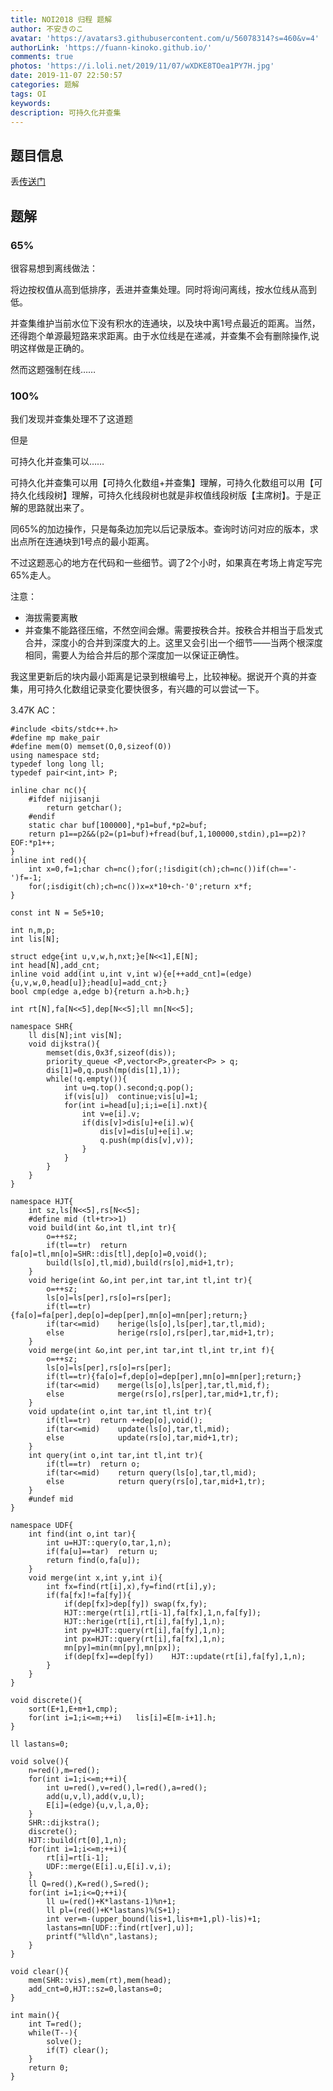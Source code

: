 ```yaml
---
title: NOI2018 归程 题解
author: 不安きのこ
avatar: 'https://avatars3.githubusercontent.com/u/56078314?s=460&v=4'
authorLink: 'https://fuann-kinoko.github.io/'
comments: true
photos: 'https://i.loli.net/2019/11/07/wXDKE8TOea1PY7H.jpg'
date: 2019-11-07 22:50:57
categories: 题解
tags: OI
keywords:
description: 可持久化并查集
---
```

## 题目信息

丢[传送门](https://www.luogu.org/problem/P4768)

## 题解

### 65%

很容易想到离线做法：

将边按权值从高到低排序，丢进并查集处理。同时将询问离线，按水位线从高到低。

并查集维护当前水位下没有积水的连通块，以及块中离1号点最近的距离。当然，还得跑个单源最短路来求距离。由于水位线是在递减，并查集不会有删除操作,说明这样做是正确的。

然而这题强制在线……

### 100%

我们发现并查集处理不了这道题

但是

可持久化并查集可以……

可持久化并查集可以用【可持久化数组+并查集】理解，可持久化数组可以用【可持久化线段树】理解，可持久化线段树也就是非权值线段树版【主席树】。于是正解的思路就出来了。

同65%的加边操作，只是每条边加完以后记录版本。查询时访问对应的版本，求出点所在连通块到1号点的最小距离。



不过这题恶心的地方在代码和一些细节。调了2个小时，如果真在考场上肯定写完65%走人。



注意：

- 海拔需要离散
- 并查集不能路径压缩，不然空间会爆。需要按秩合并。按秩合并相当于启发式合并，深度小的合并到深度大的上。这里又会引出一个细节——当两个根深度相同，需要人为给合并后的那个深度加一以保证正确性。



我这里更新后的块内最小距离是记录到根编号上，比较神秘。据说开个真的并查集，用可持久化数组记录变化要快很多，有兴趣的可以尝试一下。



3.47K AC：

```
#include <bits/stdc++.h>
#define mp make_pair
#define mem(O) memset(O,0,sizeof(O))
using namespace std;
typedef long long ll;
typedef pair<int,int> P;

inline char nc(){
	#ifdef nijisanji
		return getchar();
	#endif
    static char buf[100000],*p1=buf,*p2=buf;
    return p1==p2&&(p2=(p1=buf)+fread(buf,1,100000,stdin),p1==p2)?EOF:*p1++;
}
inline int red(){
	int x=0,f=1;char ch=nc();for(;!isdigit(ch);ch=nc())if(ch=='-')f=-1;
	for(;isdigit(ch);ch=nc())x=x*10+ch-'0';return x*f;
}

const int N = 5e5+10;

int n,m,p;
int lis[N];

struct edge{int u,v,w,h,nxt;}e[N<<1],E[N];
int head[N],add_cnt;
inline void add(int u,int v,int w){e[++add_cnt]=(edge){u,v,w,0,head[u]};head[u]=add_cnt;}
bool cmp(edge a,edge b){return a.h>b.h;}

int rt[N],fa[N<<5],dep[N<<5];ll mn[N<<5];

namespace SHR{
	ll dis[N];int vis[N];
	void dijkstra(){
		memset(dis,0x3f,sizeof(dis));
		priority_queue <P,vector<P>,greater<P> > q;
		dis[1]=0,q.push(mp(dis[1],1));
		while(!q.empty()){
			int u=q.top().second;q.pop();
			if(vis[u])	continue;vis[u]=1;
			for(int i=head[u];i;i=e[i].nxt){
				int v=e[i].v;
				if(dis[v]>dis[u]+e[i].w){
					dis[v]=dis[u]+e[i].w;
					q.push(mp(dis[v],v));
				}
			}
		}
	}
}

namespace HJT{
	int sz,ls[N<<5],rs[N<<5];
	#define mid (tl+tr>>1)
	void build(int &o,int tl,int tr){
		o=++sz;
		if(tl==tr)	return fa[o]=tl,mn[o]=SHR::dis[tl],dep[o]=0,void();
		build(ls[o],tl,mid),build(rs[o],mid+1,tr);
	}
	void herige(int &o,int per,int tar,int tl,int tr){
		o=++sz;
		ls[o]=ls[per],rs[o]=rs[per];
		if(tl==tr){fa[o]=fa[per],dep[o]=dep[per],mn[o]=mn[per];return;}
		if(tar<=mid)	herige(ls[o],ls[per],tar,tl,mid);
		else			herige(rs[o],rs[per],tar,mid+1,tr);
	}
	void merge(int &o,int per,int tar,int tl,int tr,int f){
		o=++sz;
		ls[o]=ls[per],rs[o]=rs[per];
		if(tl==tr){fa[o]=f,dep[o]=dep[per],mn[o]=mn[per];return;}
		if(tar<=mid)	merge(ls[o],ls[per],tar,tl,mid,f);
		else			merge(rs[o],rs[per],tar,mid+1,tr,f);
	}
	void update(int o,int tar,int tl,int tr){
		if(tl==tr)	return ++dep[o],void();
		if(tar<=mid)	update(ls[o],tar,tl,mid);
		else			update(rs[o],tar,mid+1,tr);
	}
	int query(int o,int tar,int tl,int tr){
		if(tl==tr)	return o;
		if(tar<=mid)	return query(ls[o],tar,tl,mid);
		else			return query(rs[o],tar,mid+1,tr);
	}
	#undef mid
}

namespace UDF{
	int find(int o,int tar){
		int u=HJT::query(o,tar,1,n);
		if(fa[u]==tar)	return u;
		return find(o,fa[u]);
	}
	void merge(int x,int y,int i){
		int fx=find(rt[i],x),fy=find(rt[i],y);
		if(fa[fx]!=fa[fy]){
			if(dep[fx]>dep[fy])	swap(fx,fy);
			HJT::merge(rt[i],rt[i-1],fa[fx],1,n,fa[fy]);
			HJT::herige(rt[i],rt[i],fa[fy],1,n);
			int py=HJT::query(rt[i],fa[fy],1,n);
			int px=HJT::query(rt[i],fa[fx],1,n);
			mn[py]=min(mn[py],mn[px]);
			if(dep[fx]==dep[fy])	HJT::update(rt[i],fa[fy],1,n);
		}
	}
}

void discrete(){
	sort(E+1,E+m+1,cmp);
	for(int i=1;i<=m;++i)	lis[i]=E[m-i+1].h;
}

ll lastans=0;

void solve(){
	n=red(),m=red();
	for(int i=1;i<=m;++i){
		int u=red(),v=red(),l=red(),a=red();
		add(u,v,l),add(v,u,l);
		E[i]=(edge){u,v,l,a,0};
	}
	SHR::dijkstra();
	discrete();
	HJT::build(rt[0],1,n);
	for(int i=1;i<=m;++i){
		rt[i]=rt[i-1];
		UDF::merge(E[i].u,E[i].v,i);
	}
	ll Q=red(),K=red(),S=red();
	for(int i=1;i<=Q;++i){
		ll u=(red()+K*lastans-1)%n+1;
		ll pl=(red()+K*lastans)%(S+1);
		int ver=m-(upper_bound(lis+1,lis+m+1,pl)-lis)+1;
		lastans=mn[UDF::find(rt[ver],u)];
		printf("%lld\n",lastans);
	}
}

void clear(){
	mem(SHR::vis),mem(rt),mem(head);
	add_cnt=0,HJT::sz=0,lastans=0;
}

int main(){
	int T=red();
	while(T--){
		solve();
		if(T) clear();
	}
	return 0;
}
```

